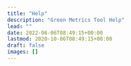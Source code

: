 ```yaml
---
title: "Help"
description: "Green Metrics Tool Help"
lead: ""
date: 2022-06-06T08:49:15+00:00
lastmod: 2020-10-06T08:49:15+00:00
draft: false
images: []
---
```

